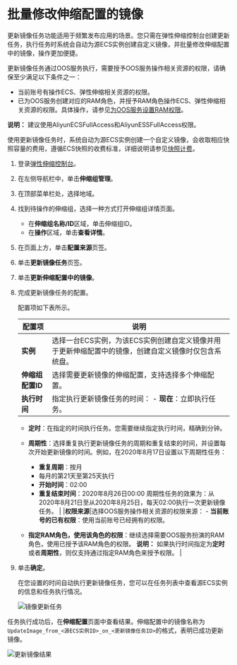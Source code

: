 # 批量修改伸缩配置的镜像

更新镜像任务功能适用于频繁发布应用的场景。您只需在弹性伸缩控制台创建更新任务，执行任务时系统会自动为源ECS实例创建自定义镜像，并批量修改伸缩配置中的镜像，操作更加便捷。

更新镜像任务通过OOS服务执行，需要授予OOS服务操作相关资源的权限，请确保至少满足以下条件之一：

-   当前账号有操作ECS、弹性伸缩相关资源的权限。
-   已为OOS服务创建对应的RAM角色，并授予RAM角色操作ECS、弹性伸缩相关资源的权限。具体操作，请参见[为OOS服务设置RAM权限](https://www.alibabacloud.com/help/doc-detail/120810.htm)。

**说明：** 建议使用AliyunECSFullAccess和AliyunESSFullAccess权限。

使用更新镜像任务时，系统自动为源ECS实例创建一个自定义镜像，会收取相应快照容量的费用，遵循ECS快照的收费标准，详细说明请参见[快照计费](/intl.zh-CN/产品定价/计费项/快照计费.md)。

1.  登录[弹性伸缩控制台](https://essnew.console.aliyun.com/)。

2.  在左侧导航栏中，单击**伸缩组管理**。

3.  在顶部菜单栏处，选择地域。

4.  找到待操作的伸缩组，选择一种方式打开伸缩组详情页面。

    -   在**伸缩组名称/ID**区域，单击伸缩组ID。
    -   在**操作**区域，单击**查看详情**。
5.  在页面上方，单击**配置来源**页签。

6.  单击**更新镜像任务**页签。

7.  单击**更新伸缩配置中的镜像**。

8.  完成更新镜像任务的配置。

    配置项如下表所示。

    |配置项|说明|
    |---|--|
    |**实例**|选择一台ECS实例，为该ECS实例创建自定义镜像并用于更新伸缩配置中的镜像，创建自定义镜像时仅包含系统盘。|
    |**伸缩组配置ID**|选择需要更新镜像的伸缩配置，支持选择多个伸缩配置。|
    |**执行时间**|指定执行更新镜像任务的时间：     -   **现在**：立即执行任务。
    -   **定时**：在指定的时间执行任务。您需要继续指定执行时间，精确到分钟。
    -   **周期性**：选择重复执行更新镜像任务的周期和重复结束的时间，并设置每次开始更新镜像的时间。例如，在2020年8月17日设置以下周期性任务：

        -   **重复周期**：按月
        -   每月的第21天至第25天执行
        -   **开始时间**：02:00
        -   **重复结束时间**：2020年8月26日00:00
周期性任务的效果为：从2020年8月21日至从2020年8月25日，每天02:00执行一次更新镜像任务。 |
    |**权限来源**|选择OOS服务操作相关资源的权限来源：     -   **当前账号的已有权限**：使用当前账号已经拥有的权限。
    -   **指定RAM角色，使用该角色的权限**：继续选择需要OOS服务扮演的RAM角色，使用已授予该RAM角色的权限。
**说明：** 如果执行时间指定为**定时**或者**周期性**，则仅支持通过指定RAM角色来授予权限。 |

9.  单击**确定**。

    在您设置的时间自动执行更新镜像任务，您可以在任务列表中查看源ECS实例的信息和任务执行情况。

    ![镜像更新任务](https://static-aliyun-doc.oss-cn-hangzhou.aliyuncs.com/assets/img/zh-CN/9881470061/p129471.png)


任务执行成功后，在**伸缩配置**页面中查看结果。伸缩配置中的镜像名称为`UpdateImage_from_<源ECS实例ID>_on_<更新镜像任务ID>`的格式，表明已成功更新镜像。

![更新镜像结果](https://static-aliyun-doc.oss-cn-hangzhou.aliyuncs.com/assets/img/zh-CN/9881470061/p129493.png)

